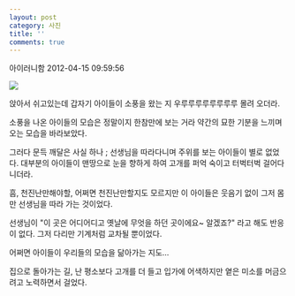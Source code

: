 ```yaml
---
layout: post
category: 사진
title: ''
comments: true
---
```

아이러니함
2012-04-15 09:59:56


  

![][link0]

앉아서 쉬고있는데 갑자기 아이들이 소풍을 왔는 지 우루루루루루루루루 몰려 오더라.

  

소풍을 나온 아이들의 모습은 정말이지 한참만에 보는 거라 약간의 묘한 기분을 느끼며 오는 모습을 바라보았다.

  

그러다 문득 깨달은 사실 하나 ; 선생님을 따라다니며 주위를 보는 아이들이 별로 없었다. 대부분의 아이들이 맨땅으로 눈을 향하게 하여 고개를
퍼억 숙이고 터벅터벅 걸어다니더라.

  

흠, 천진난만해야할, 어쩌면 천진난만할지도 모르지만 이 아이들은 웃음기 없이 그저 몸만 선생님을 따라 가는 것이었다.

  

선생님이 "이 곳은 어디어디고 옛날에 무엇을 하던 곳이에요~ 알겠죠?" 라고 해도 반응이 없다. 그저 다리만 기계처럼 교차될 뿐이었다.

  

어쩌면 아이들이 우리들의 모습을 닮아가는 지도...

  

  

집으로 돌아가는 길, 난 평소보다 고개를 더 들고 입가에 어색하지만 옅은 미소를 머금으려고 노력하면서 걸었다.


[link0]:https://t1.daumcdn.net/cfile/tistory/19728F4A4F8A1C242E
